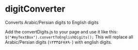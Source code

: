 digitConverter
==============

Converts Arabic/Persian digits to English digits

Add the convertDigits.js to your page and use it like this:
<br/>
<code>$("#myTextBox").convertToEnglishDigits();</code>
This will replace all Arabic/Persian digits (۱۲۳۴۵۶۷۸۹۰) with english digits.
